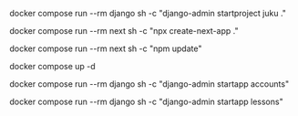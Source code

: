 docker compose run --rm django sh -c "django-admin startproject juku ."

docker compose run --rm next sh -c "npx create-next-app ."

docker compose run --rm next sh -c "npm update"

docker compose up -d


docker compose run --rm django sh -c "django-admin startapp accounts" 

docker compose run --rm django sh -c "django-admin startapp lessons"   